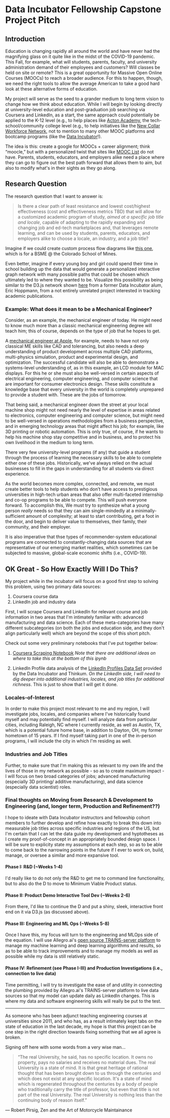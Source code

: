 # Data Incubator Fellowship Capstone Project Pitch

## Introduction
Education is changing rapidly all around the world and have never had the magnifying glass on it quite like in the midst of the COVID-19 pandemic.  This Fall, for example, what will students, parents, faculty, and university administration demand of their employees and customers?  Will classes be held on site or remote?  This is a great opportunity for Massive Open Online Courses (MOOCs) to reach a broader audience.  For this to happen, though, we need the right tools to allow the average American to take a good hard look at these alternative forms of education. 

My project will serve as the seed to a grander medium to long term vision to change how we think about education.  While I will begin by looking directly at university-level education and post-graduation job searching via Coursera and LinkedIn, as a start, the same approach could potentially be applied to the K-12 level (e.g., to help places like [Acton Academy](https://www.actonacademy.org/), the tech-school/community college level (e.g., to help initiatives like the [New Collar Workforce Network](https://newcollarnetwork.com/), not to mention to many other MOOC platforms and bootcamp programs (like the [Data Incubator](www.thedataincubator.com)!). 

The idea is this: create a google for MOOCs + career alignment; think “moocle,” but with a personalized twist that sites like [MOOC List](https://www.mooc-list.com/) do not have.  Parents, students, educators, and employers alike need a place where they can go to figure out the best path forward that allows them to aim, but also to modify what's in their sights as they go along. 

## Research Question
The research question that I want to answer is:  

> Is there a clear path of least resistance and lowest cost/highest effectiveness (cost and effectiveness metrics TBD) that will allow for a customized academic program of study, *aimed at a specific job title and locale*, capable of adapting to the rapidly expanding and changing job and  ed-tech marketplaces and, that leverages remote learning, and can be used by students, parents, educators, and employers alike to choose a locale, an industry, and a job title?

Imagine if we could create custom process flow diagrams like [this one](https://mechanical.mines.edu/wp-content/uploads/sites/98/2019/07/BSME-Flowchart-2018-19.pdf), which is for a BSME @ the Colorado School of Mines.

Even better, imagine if every young boy and girl could spend their time in school building up the data that would generate a personalized interactive graph network with many possible paths that could be chosen which ultimately led to where they wanted to be.  Visualize this possibility as being similar to the D3.js network shown [here](https://youtu.be/Mae3uR9HSjQ) from a former Data Incubator alum, Eric Hoppmann, from a not entirely unrelated project interested in tracking academic publications.

### Example: What does it mean to be a Mechanical Engineer?
Consider, as an example, the mechanical engineer of today.  He might need to know much more than a classic mechanical engineering degree will teach him; this of course, depends on the type of job that he hopes to get.   

A [mechanical engineer at Apple](https://www.linkedin.com/jobs/search/?currentJobId=1843228084&geoId=106758460&keywords=display%20mechanical%20engineer&location=Cupertino%2C%20California%2C%20United%20States), for example, needs to have not only classical ME skills like CAD and tolerancing, but also needs a deep understanding of product development across multiple CAD platforms, multi-physics simulation, product and experimental design, and optimization.  The successful candidate will also be able to demonstrate a systems-level understanding of, as in this example, an LCD module for MAC displays.  For this he or she must also be well-versed in certain aspects of electrical engineering, computer engineering, and computer science that are important for consumer electronics design.  These skills constitute a knowledge base that every university in the world is completely unprepared to provide a student with.  These are the jobs of tomorrow.  

That being said, a mechanical engineer down the street at your local machine shop might not need nearly the level of expertise in areas related to electronics, computer engineering and computer science, but might need to be well-versed in operations methodologies from a business perspective, and in emerging technology areas that might affect his job; for example, like 3D printing or robotic automation.  This is only true, of course, if he wants to help his machine shop stay competitive and in business, and to protect his own livelihood in the medium to long term. 

There very few university-level programs (if any) that guide a student through the process of learning the necessary skills to be able to complete either one of these jobs.  Historically, we've always relied on the actual businesses to fill in the gaps in understanding for all students via direct experience.  

As the world becomes more complex, connected, and remote, we must create better tools to help students who don’t have access to prestigious universities in high-tech urban areas that also offer multi-faceted internship and co-op programs to be able to compete.  This will push everyone forward.  To accomplish this, We must try to synthesize what a young person *really* needs so that they can aim single-mindedly at a minimally-sufficient amount of complexity; at least to start contributing, get a foot in the door, and begin to deliver value to themselves, their family, their community, and their employer.  

It is also imperative that thse types of recommender-system educational programs are connected to constantly-changing data sources that are representative of our emerging market realities, which sometimes can be subjected to massive, global-scale economic shifts (i.e., COVID-19).

## OK Great - So How Exactly Will I Do This?
My project while in the incubator will focus on a good first step to solving this problem, using two primary data sources:

1) Coursera course data
2) LinkedIn job and industry data

First, I will scrape Coursera and LinkedIn for relevant course and job information in two areas that I'm intimately familiar with: advanced manufacturing and data science. Each of these meta-categories have many different subcategories (on both the jobs and education side, and they don't align particularly well) which are beyond the scope of this short pitch.

Check out some very preliminary notebooks that I've put together below:

1) [Coursera Scraping Notebook](https://github.com/gregloughnane/DataIncubatorFellowship/blob/master/Coursera_Scrape_Loughnane.ipynb) *Note that there are additional ideas on where to take this at the bottom of this ipynb*

2) LinkedIn Profile data analysis of the [LinkedIn Profiles Data Set](https://blog.thedataincubator.com/tag/data-sources/) provided by the Data Incubator and Thinkum.  *On the LinkedIn side, I will need to dig deeper into additional industries, locales, and job titles for additional richness*.  This is just to show that I will get it done.

### Locales-of-Interest
In order to make this project most relevant to me and my region, I will investigate jobs, locales, and companies where I've historically found myself and may potentially find myself.  I will analyze data from particular cities, including Raleigh, NC where I currently reside, as well as Austin, TX, which is a potential future home base, in addition to Dayton, OH, my former hometown of 15 years.  If I find myself taking part in one of the in-person programs, I will include the city in which I'm residing as well. 

### Industries and Job Titles
Further, to make sure that I'm making this as relevant to my own life and the lives of those in my network as possible - so as to create maximum impact - I will focus on two broad categories of jobs; advanced manufacturing (especially 3D printing/ additive manufacturing), and data science (especially data scientist) roles.  

###  Final thoughts on Moving from Research & Development to Engineering (and, longer term, Production and Refinement??)
I hope to ideate with Data Incubator instructors and fellowship cohort members to further develop and refine how exactly to break this down into measurable job titles across specific industries and regions of the US, but I'm certain that I can let the data guide my development and hyptotheses as I create my proof-of-concept in an appropriately bounded design space.  I will be sure to explicity state my assumptions at each step, so as to be able to come back to the narrowing points in the future if I ever to work on, build, manage, or oversee a similar and more expansive tool. 

#### Phase I: R&D (~Weeks 1-4)
I'd really like to do not only the R&D to get me to command line functionality, but to also do the D to move to Minimum Viable Product status.  

#### Phase II: Product Demo Interactive Tool Dev (~Weeks 2-6)
From there, I'd like to continue the D and put a shiny, sleek, interactive front end on it via D3.js (as discussed above).

#### Phase III: Engineering and ML Ops (~Weeks 5-8)
Once I have this, my focus will turn to the engineering and MLOps side of the equation.  I will use Allegro.ai's [open source TRAINS-server platform](https://github.com/allegroai/trains-server) to manage my machine learning and deep learning algorithms and results, so as to be able to track improvements and to manage my models as well as possible while my data is still relatively static.

#### Phase IV: Refinement (see Phase I-III) and Production Investigations (i.e., connection to live data)
Time permitting, I will try to investigate the ease of and utility in connecting the plumbing provided by Allegro.ai's TRAINS-server platform to live data sources so that my model can update daily as LinkedIn changes.  This is where my data and software engineering skills will really be put to the test.

-----------------------------------------------------------------------------------------------------------------------------
As someone who has been adjunct teaching engineering courses at universities since 2011, and who has, as a result intimately kept tabs on the state of education in the last decade, my hope is that this project can be one step in the right direction towards fixing something that we all agree is broken.

Signing off here with some words from a very wise man...

> “The real University, he said, has no specific location. It owns no property, pays no salaries and receives no material dues. The real University is a state of mind. It is that great heritage of rational thought that has been brought down to us through the centuries and which does not exist at any specific location. It's a state of mind which is regenerated throughout the centuries by a body of people who traditionally carry the title of professor, but even that title is not part of the real University. The real University is nothing less than the continuing body of reason itself.”

― Robert Pirsig, Zen and the Art of Motorcycle Maintainance
